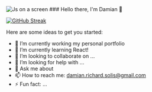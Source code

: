 <img src="https://giphy.com/gifs/screen-monitor-closeup-26tn33aiTi1jkl6H6" alt="Js on a screen" />
### Hello there, I'm Damian 👋

<!--
**Damian-DaMan/Damian-DaMan** is a ✨ _special_ ✨ repository because its `README.md` (this file) appears on your GitHub profile.
-->
<a href="https://git.io/streak-stats"><img src="https://streak-stats.demolab.com?user=Damian-DaMan&theme=nightowl&border_radius=4" alt="GitHub Streak" /></a>

Here are some ideas to get you started:

- 🔭 I’m currently working my personal portfolio
- 🌱 I’m currently learning React!
- 👯 I’m looking to collaborate on ...
- 🤔 I’m looking for help with ...
- 💬 Ask me about 
- 📫 How to reach me: damian.richard.solis@gmail.com
- ⚡ Fun fact: ...

